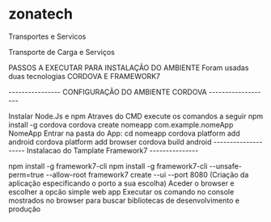 # zonatech
Transportes e Servicos

Transporte de Carga e Serviços

PASSOS A EXECUTAR PARA INSTALAÇÃO DO AMBIENTE Foram usadas duas tecnologias CORDOVA E FRAMEWORK7

---------------- CONFIGURAÇÃO DO AMBIENTE CORDOVA -------------------

Instalar Node.Js e npm
Atraves do CMD execute os comandos a seguir
npm install -g cordova
cordova create nomeapp com.example.nomeApp NomeApp
Entrar na pasta do App: cd nomeapp
cordova platform add android
cordova platform add browser
cordova build android
-------------------- Instalacao do Tamplate Framework7 ---------------

npm install -g framework7-cli
npm install -g framework7-cli --unsafe-perm=true --allow-root
framework7 create --ui --port 8080 (Criação da aplicação especificando o porto a sua escolha)
Aceder o browser e escolher a opcão simple web app
Executar os comando no console mostrados no browser para buscar bibliotecas de desenvolvimento e produção
